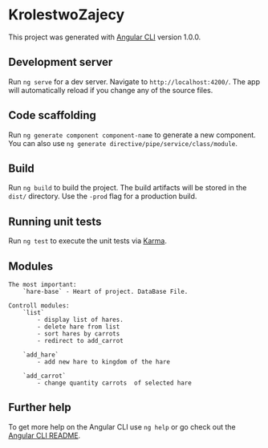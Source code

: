 # KrolestwoZajecy

This project was generated with [Angular CLI](https://github.com/angular/angular-cli) version 1.0.0.

## Development server

Run `ng serve` for a dev server. Navigate to `http://localhost:4200/`. The app will automatically reload if you change any of the source files.

## Code scaffolding

Run `ng generate component component-name` to generate a new component. You can also use `ng generate directive/pipe/service/class/module`.

## Build

Run `ng build` to build the project. The build artifacts will be stored in the `dist/` directory. Use the `-prod` flag for a production build.

## Running unit tests

Run `ng test` to execute the unit tests via [Karma](https://karma-runner.github.io).

## Modules
    The most important:
        `hare-base` - Heart of project. DataBase File.

    Controll modules:
        `list` 
            - display list of hares. 
            - delete hare from list
            - sort hares by carrots 
            - redirect to add_carrot

        `add_hare`
            - add new hare to kingdom of the hare
        
        `add_carrot`
            - change quantity carrots  of selected hare
        


## Further help

To get more help on the Angular CLI use `ng help` or go check out the [Angular CLI README](https://github.com/angular/angular-cli/blob/master/README.md).
